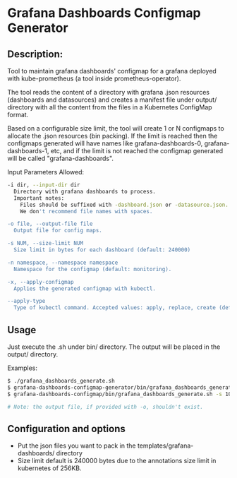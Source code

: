 # Grafana Dashboards Configmap Generator

## Description:
Tool to maintain grafana dashboards' configmap for a grafana deployed with kube-prometheus (a tool inside prometheus-operator).

The tool reads the content of a directory with grafana .json resources (dashboards and datasources) and creates a manifest file under output/ directory with all the content from the files in a Kubernetes ConfigMap format.

Based on a configurable size limit, the tool will create 1 or N configmaps to allocate the .json resources (bin packing). If the limit is reached then the configmaps generated will have names like grafana-dashboards-0, grafana-dashboards-1, etc, and if the limit is not reached the configmap generated will be called "grafana-dashboards".

Input Parameters Allowed:
```bash
-i dir, --input-dir dir
  Directory with grafana dashboards to process.
  Important notes:
    Files should be suffixed with -dashboard.json or -datasource.json.
    We don't recommend file names with spaces.

-o file, --output-file file
  Output file for config maps.

-s NUM, --size-limit NUM
  Size limit in bytes for each dashboard (default: 240000)

-n namespace, --namespace namespace
  Namespace for the configmap (default: monitoring).

-x, --apply-configmap
  Applies the generated configmap with kubectl.

--apply-type
  Type of kubectl command. Accepted values: apply, replace, create (default: apply).
```

## Usage

Just execute the .sh under bin/ directory. The output will be placed in the output/ directory.

Examples:
```bash
$ ./grafana_dashboards_generate.sh
$ grafana-dashboards-configmap-generator/bin/grafana_dashboards_generate.sh -o manifests/grafana/grafana-dashboards.yaml -i assets/grafana-dashboards
$ grafana-dashboards-configmap/bin/grafana_dashboards_generate.sh -s 1000000 --apply-configmap --apply-type replace

# Note: the output file, if provided with -o, shouldn't exist.
```

## Configuration and options

* Put the json files you want to pack in the templates/grafana-dashboards/ directory
* Size limit default is 240000 bytes due to the annotations size limit in kubernetes of 256KB.

